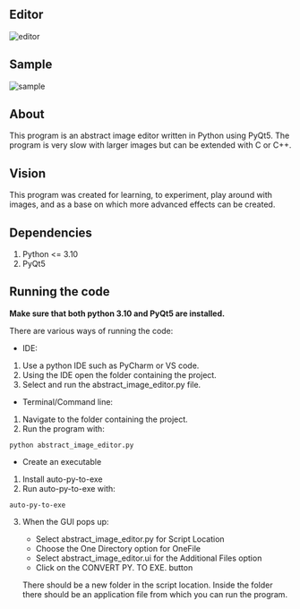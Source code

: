 ## Editor

![editor](https://user-images.githubusercontent.com/86565212/201485768-70e98846-4187-4bb9-95bd-9e9ef026865f.jpg)

## Sample

![sample](https://user-images.githubusercontent.com/86565212/201484188-b0629da3-f7a3-40b3-a6b0-e88479566168.jpg)

## About

This program is an abstract image editor written in Python using PyQt5.
The program is very slow with larger images but can be extended with C or C++.

## Vision

This program was created for learning, to experiment, play around with images, and
as a base on which more advanced effects can be created.

## Dependencies

1. Python <= 3.10
2. PyQt5

## Running the code

**Make sure that both python 3.10 and PyQt5 are installed.**

There are various ways of running the code:

* IDE:
1. Use a python IDE such as PyCharm or VS code.
2. Using the IDE open the folder containing the project.
2. Select and run the abstract_image_editor.py file.

* Terminal/Command line:
1. Navigate to the folder containing the project.
2. Run the program with: 
  ~~~~
  python abstract_image_editor.py
  ~~~~
  
 * Create an executable
 1. Install auto-py-to-exe
 2. Run auto-py-to-exe with:
 ~~~~
 auto-py-to-exe
 ~~~~
 3. When the GUI pops up:
    - Select abstract_image_editor.py for Script Location
    - Choose the One Directory option for OneFile
    - Select abstract_image_editor.ui for the Additional Files option
    - Click on the CONVERT PY. TO EXE. button
    
    There should be a new folder in the script location. Inside the folder
    there should be an application file from which you can run the program.
      
